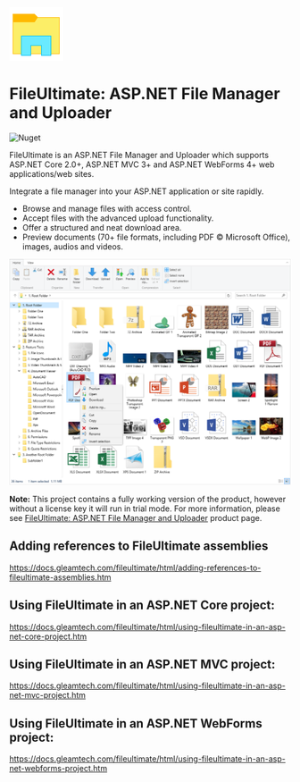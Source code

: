 !["FileUltimate Logo](fileultimate-logo.png)
# FileUltimate: ASP.NET File Manager and Uploader
![Nuget](https://img.shields.io/nuget/v/GleamTech.FileUltimate)

FileUltimate is an ASP.NET File Manager and Uploader which supports ASP.NET Core 2.0+, ASP.NET MVC 3+ and ASP.NET WebForms 4+ web applications/web sites.

Integrate a file manager into your ASP.NET application or site rapidly. 

- Browse and manage files with access control. 
- Accept files with the advanced upload functionality.
- Offer a structured and neat download area.
- Preview documents (70+ file formats, including PDF &#169; Microsoft Office), images, audios and videos.

![ASP.NET File Manager](fileultimate.png)

**Note:** This project contains a fully working version of the product, however without a license key it will run in trial mode. For more information, please see [FileUltimate: ASP.NET File Manager and Uploader](http://www.gleamtech.com/fileultimate) product page.

## Adding references to FileUltimate assemblies
https://docs.gleamtech.com/fileultimate/html/adding-references-to-fileultimate-assemblies.htm

## Using FileUltimate in an ASP.NET Core project:
https://docs.gleamtech.com/fileultimate/html/using-fileultimate-in-an-asp-net-core-project.htm

## Using FileUltimate in an ASP.NET MVC project:
https://docs.gleamtech.com/fileultimate/html/using-fileultimate-in-an-asp-net-mvc-project.htm

## Using FileUltimate in an ASP.NET WebForms project:
https://docs.gleamtech.com/fileultimate/html/using-fileultimate-in-an-asp-net-webforms-project.htm


